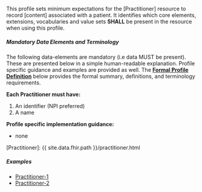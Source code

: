 This profile sets minimum expectations for the [Practitioner] resource to record [content] associated with a patient. It identifies which core elements, extensions, vocabularies and value sets **SHALL** be present in the resource when using this profile.


##### Mandatory Data Elements and Terminology


The following data-elements are mandatory (i.e data MUST be present). These are presented below in a simple human-readable explanation.  Profile specific guidance and examples are provided as well.  The [**Formal Profile Definition**](#profile) below provides the  formal summary, definitions, and  terminology requirements.  

**Each Practitioner must have:**

1.  An identifier (NPI preferred)
1.  A name

**Profile specific implementation guidance:**

* none

[Practitioner]: {{ site.data.fhir.path }}/practitioner.html

##### Examples

- [Practitioner-1](Practitioner-example-practitioner-1.html)
- [Practitioner-2](Practitioner-example-practitioner-2.html)
